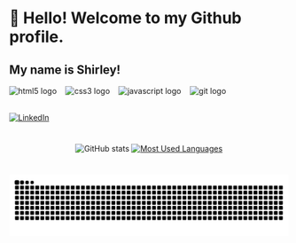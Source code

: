# 👋 Hello! Welcome to my Github profile.
## My name is Shirley!

<div align="left">
  <img src="https://cdn.jsdelivr.net/gh/devicons/devicon/icons/html5/html5-original.svg" height="25" alt="html5 logo"  />
  <img width="8" />
  <img src="https://cdn.jsdelivr.net/gh/devicons/devicon/icons/css3/css3-original.svg" height="25" alt="css3 logo"  />
  <img width="8" />
  <img src="https://cdn.jsdelivr.net/gh/devicons/devicon/icons/javascript/javascript-plain.svg" height="25" alt="javascript logo"  />
  <img width="8" />
  <img src="https://cdn.jsdelivr.net/gh/devicons/devicon@latest/icons/git/git-original.svg" height="25" alt="git logo" />
  <img width="8" />
  
</div>
<br>

 [![LinkedIn](https://img.shields.io/badge/-LinkedIn-000?style=for-the-badge&logo=linkedin&logoColor=FF00F6&color:FFF)](https://www.linkedin.com/in/shirley-campos-a57a76325/)

#

<div style="text-align: center;" align="center">
  <img src="https://github-readme-stats-git-masterrstaa-rickstaa.vercel.app/api?username=Shirleyc11&hide_title=true&show_icons=true&include_all_commits=false&count_private=true&line_height=25&hide=issues&bg_color=000&title_color=FF00F6&text_color=FFF&border_radius=3&border_color=36123c&icon_color=FF00F6&theme=jolly" alt="GitHub stats">

  <a href="https://github.com/Shirleyc11/github-readme-stats">
    <img src="https://github-readme-stats-git-masterrstaa-rickstaa.vercel.app/api/top-langs/?username=Shirleyc11&line_height=10&card_width=290&layout=compact&hide_title=false&count_private=true&langs_count=4&show_icons=true&title_color=FF00F6&hide=html,scss,less&bg_color=000&text_color=8B8B8B&border_radius=3&border_color=561760&count_private=true" alt="Most Used Languages">
  </a>
</div>

#


<picture align="center">
  <source media="(prefers-color-scheme: dark)" srcset="https://raw.githubusercontent.com/Shirleyc11/Shirleyc11/output/github-contribution-grid-snake-dark.svg">
  <source media="(prefers-color-scheme: light)" srcset="https://raw.githubusercontent.com/Shirleyc11/Shirleyc11/output/github-contribution-grid-snake-dark.svg">
  <img align="center" alt="github contribution grid snake animation" src="https://raw.githubusercontent.com/Shirleyc11/Shirleyc11/output/github-contribution-grid-snake.svg">
</picture>

